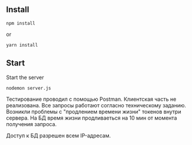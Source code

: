 ## Install

```
npm install
```
or
```
yarn install
```


## Start

Start the server


```
nodemon server.js
```

Тестирование проводил с помощью Postman. Клиентская часть не реализована. Все запросы работают согласно техническому заданию. Возникли проблемы с "продлением времени жизни" токенов внутри сервера. На БД время жизни продливаеться на 10 мин от момента получения запроса.

Доступ к БД разрешен всем IP-адресам.


